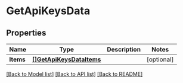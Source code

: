 # GetApiKeysData

## Properties

Name | Type | Description | Notes
------------ | ------------- | ------------- | -------------
**Items** | [**[]GetApiKeysDataItems**](GetApiKeys_data_items.md) |  | [optional] 

[[Back to Model list]](../README.md#documentation-for-models) [[Back to API list]](../README.md#documentation-for-api-endpoints) [[Back to README]](../README.md)


